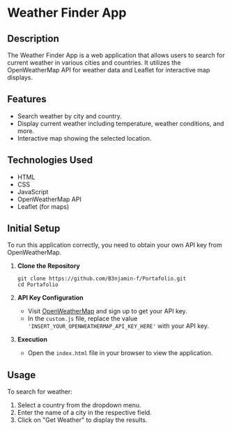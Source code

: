 
# Weather Finder App

## Description
The Weather Finder App is a web application that allows users to search for current weather in various cities and countries. It utilizes the OpenWeatherMap API for weather data and Leaflet for interactive map displays.

## Features
- Search weather by city and country.
- Display current weather including temperature, weather conditions, and more.
- Interactive map showing the selected location.

## Technologies Used
- HTML
- CSS
- JavaScript
- OpenWeatherMap API
- Leaflet (for maps)

## Initial Setup
To run this application correctly, you need to obtain your own API key from OpenWeatherMap.

1. **Clone the Repository**
   ```
   git clone https://github.com/B3njamin-f/Portafolio.git
   cd Portafolio
   ```

2. **API Key Configuration**
   - Visit [OpenWeatherMap](https://openweathermap.org/) and sign up to get your API key.
   - In the `custom.js` file, replace the value `'INSERT_YOUR_OPENWEATHERMAP_API_KEY_HERE'` with your API key.


3. **Execution**
   - Open the `index.html` file in your browser to view the application.

## Usage
To search for weather:
1. Select a country from the dropdown menu.
2. Enter the name of a city in the respective field.
3. Click on "Get Weather" to display the results.


